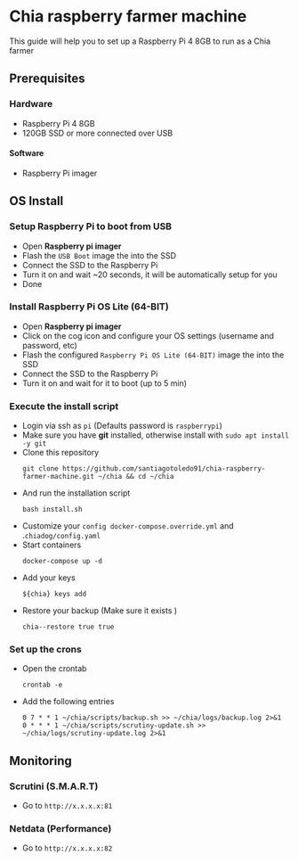 # Chia raspberry farmer machine

This guide will help you to set up a Raspberry Pi 4 8GB to run as a Chia farmer

## Prerequisites

### Hardware
- Raspberry Pi 4 8GB
- 120GB SSD or more connected over USB
#### Software
- Raspberry Pi imager

## OS Install

### Setup Raspberry Pi to boot from USB
- Open **Raspberry pi imager**
- Flash the `USB Boot` image the into the SSD
- Connect the SSD to the Raspberry Pi 
- Turn it on and wait ~20 seconds, it will be automatically setup for you
- Done

### Install Raspberry Pi OS Lite (64-BIT)
- Open **Raspberry pi imager**
- Click on the cog icon and configure your OS settings (username and password, etc)
- Flash the configured `Raspberry Pi OS Lite (64-BIT)` image the into the SSD
- Connect the SSD to the Raspberry Pi
- Turn it on and wait for it to boot (up to 5 min)

### Execute the install script
- Login via ssh as `pi` (Defaults password is `raspberrypi`)
- Make sure you have **git** installed, otherwise install with `sudo apt install -y git`
- Clone this repository
  ```shell
  git clone https://github.com/santiagotoledo91/chia-raspberry-farmer-machine.git ~/chia && cd ~/chia
  ```
- And run the installation script
  ```shell
  bash install.sh
  ```
- Customize your `config docker-compose.override.yml` and .`chiadog/config.yaml`
- Start containers
  ```shell
  docker-compose up -d
  ```
- Add your keys
  ```shell
  ${chia} keys add
  ```
- Restore your backup (Make sure it exists )
  ```shell
  chia--restore true true
  ```
### Set up the crons
- Open the crontab
  ```shell
  crontab -e
  ```
- Add the following entries
  ```shell
  0 7 * * 1 ~/chia/scripts/backup.sh >> ~/chia/logs/backup.log 2>&1
  0 * * * 1 ~/chia/scripts/scrutiny-update.sh >> ~/chia/logs/scrutiny-update.log 2>&1
  ```
## Monitoring
### Scrutini (S.M.A.R.T)
- Go to `http://x.x.x.x:81`
### Netdata (Performance)
- Go to `http://x.x.x.x:82`



